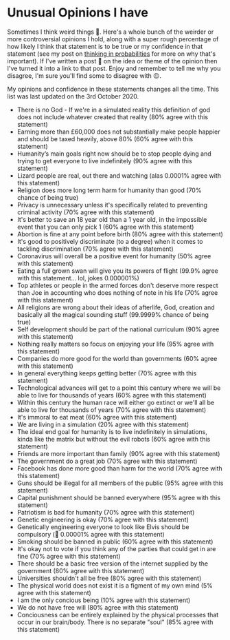 # Unusual Opinions I have

Sometimes I think weird things 🤪. Here's a whole bunch of the weirder or more controversial opinions I hold, along with a super rough percentage of how likely I think that statement is to be true or my confidence in that statement (see my post on [thinking in probabilities](https://medium.com/lessons-by-charlie-jackson/how-thinking-in-probabilities-helps-you-make-better-decisions-c82e09bd183a) for more on why that's important). If I've written a post 📖 on the idea or theme of the opinion then I've turned it into a link to that post. Enjoy and remember to tell me why you disagree, I'm sure you'll find some to disagree with 😉.

My opinions and confidence in these statements changes all the time. This list was last updated on the 3rd October 2020.

<!-- NOTE: Add in more ridiculous ones with low probability -->

- There is no God - If we're in a simulated reality this definition of god does not include whatever created that reality (80% agree with this statement)
- Earning more than £60,000 does not substantially make people happier and should be taxed heavily, above 80% (60% agree with this statement)
- Humanity’s main goals right now should be to stop people dying and trying to get everyone to live indefinitely (90% agree with this statement)
- Lizard people are real, out there and watching (alas 0.0001% agree with this statement)
- Religion does more long term harm for humanity than good (70% chance of being true)
- Privacy is unnecessary unless it's specifically related to preventing criminal activity (70% agree with this statement)
- It's better to save an 18 year old than a 1 year old, in the impossible event that you can only pick 1 (60% agree with this statement)
- Abortion is fine at any point before birth (80% agree with this statement)
- It's good to positively discriminate (to a degree) when it comes to tackling discrimination (70% agree with this statement)
- Coronavirus will overall be a positive event for humanity (50% agree with this statement)
- Eating a full grown swan will give you its powers of flight (99.9% agree with this statement... lol, jokes 0.000001%)
- Top athletes or people in the armed forces don't deserve more respect than Joe in accounting who does nothing of note in his life (70% agree with this statement)
- All religions are wrong about their ideas of afterlife, God, creation and basically all the magical sounding stuff (99.9999% chance of being true)
- Self development should be part of the national curriculum (90% agree with this statement)
- Nothing really matters so focus on enjoying your life (95% agree with this statement)
- Companies do more good for the world than governments (60% agree with this statement)
- In general everything keeps getting better (70% agree with this statement)
- Technological advances will get to a point this century where we will be able to live for thousands of years (60% agree with this statement)
- Within this century the human race will either go extinct or we'll all be able to live for thousands of years (70% agree with this statement)
- It's immoral to eat meat (60% agree with this statement)
- We are living in a simulation (20% agree with this statement)
- The ideal end goal for humanity is to live indefinitely in simulations, kinda like the matrix but without the evil robots (60% agree with this statement)
- Friends are more important than family (90% agree with this statement)
- The government do a great job (70% agree with this statement)
- Facebook has done more good than harm for the world (70% agree with this statement)
- Guns should be illegal for all members of the public (95% agree with this statement)
- Capital punishment should be banned everywhere (95% agree with this statement)
- Patriotism is bad for humanity (70% agree with this statement)
- Genetic engineering is okay (70% agree with this statement)
- Genetically engineering everyone to look like Elvis should be compulsory (🕺 0.00001% agree with this statement)
- Smoking should be banned in public (60% agree with this statement)
- It's okay not to vote if you think any of the parties that could get in are fine (70% agree with this statement)
- There should be a basic free version of the internet supplied by the government (80% agree with this statement)
- Universities shouldn't all be free (80% agree with this statement)
- The physical world does not exist it is a figment of my own mind (5% agree with this statement)
- I am the only concious being (10% agree with this statement)
- We do not have free will (80% agree with this statement)
- Conciousness can be entirely explained by the physical processes that occur in our brain/body. There is no separate "soul" (85% agree with this statement)
